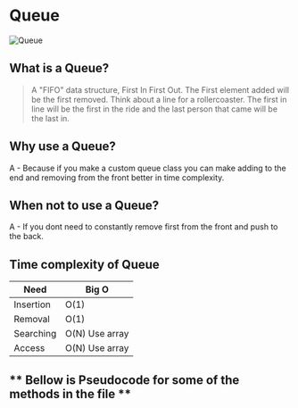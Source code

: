 # Queue

![Queue](https://www.thecrazyprogrammer.com/wp-content/uploads/2019/01/simple-queue.png)

## What is a Queue?
> A "FIFO" data structure, First In First Out. 
> The First element added will be the first removed. 
> Think about a line for a rollercoaster. The first in line will be the first in the ride and the last person that came will be the last in. 

## Why use a Queue?
 A - Because if you make a custom queue class you can make adding to the end and removing from the front better in time complexity.
## When not to use a Queue?
 A - If you dont need to constantly remove first from the front and push to the back.

## Time complexity of Queue
Need| Big O
------------ | -------------
Insertion | O(1)
Removal | O(1) 
Searching | O(N) Use array
Access | O(N) Use array

## ** Bellow is Pseudocode for some of the methods in the file **


